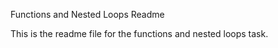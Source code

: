 Functions and Nested Loops Readme

This is the readme file for the functions and nested loops task.
